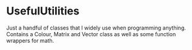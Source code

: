 # UsefulUtilities
Just a handful of classes that I widely use when programming anything.
Contains a Colour, Matrix and Vector class as well as some function wrappers for math.
